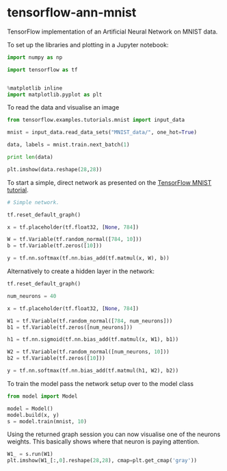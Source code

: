 # tensorflow-ann-mnist
TensorFlow implementation of an Artificial Neural Network on MNIST data.

To set up the libraries and plotting in a Jupyter notebook:

```python
import numpy as np

import tensorflow as tf


%matplotlib inline
import matplotlib.pyplot as plt
```

To read the data and visualise an image

```python
from tensorflow.examples.tutorials.mnist import input_data

mnist = input_data.read_data_sets("MNIST_data/", one_hot=True)

data, labels = mnist.train.next_batch(1)
```

```python
print len(data)
```

```python
plt.imshow(data.reshape(28,28))
```

To start a simple, direct network as presented on the [TensorFlow MNIST tutorial](https://www.tensorflow.org/versions/r0.10/tutorials/mnist/beginners/index.html).

```python
# Simple network.

tf.reset_default_graph()

x = tf.placeholder(tf.float32, [None, 784])

W = tf.Variable(tf.random_normal([784, 10]))
b = tf.Variable(tf.zeros([10]))

y = tf.nn.softmax(tf.nn.bias_add(tf.matmul(x, W), b))
```

Alternatively to create a hidden layer in the network:

```python
tf.reset_default_graph()

num_neurons = 40

x = tf.placeholder(tf.float32, [None, 784])

W1 = tf.Variable(tf.random_normal([784, num_neurons]))
b1 = tf.Variable(tf.zeros([num_neurons]))

h1 = tf.nn.sigmoid(tf.nn.bias_add(tf.matmul(x, W1), b1))

W2 = tf.Variable(tf.random_normal([num_neurons, 10]))
b2 = tf.Variable(tf.zeros([10]))

y = tf.nn.softmax(tf.nn.bias_add(tf.matmul(h1, W2), b2))
```

To train the model pass the network setup over to the model class

```python
from model import Model

model = Model()
model.build(x, y)
s = model.train(mnist, 10)
```

Using the returned graph session you can now visualise one of the neurons weights. This basically shows where that neuron is paying attention.

```python
W1_ = s.run(W1)
plt.imshow(W1_[:,0].reshape(28,28), cmap=plt.get_cmap('gray'))
```